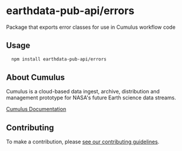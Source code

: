 # earthdata-pub-api/errors

Package that exports error classes for use in Cumulus workflow code

## Usage

```bash
  npm install earthdata-pub-api/errors
```

## About Cumulus

Cumulus is a cloud-based data ingest, archive, distribution and management prototype for NASA's future Earth science data streams.

[Cumulus Documentation](https://nasa.github.io/cumulus)

## Contributing

To make a contribution, please [see our contributing guidelines](https://github.com/nasa/cumulus/blob/master/CONTRIBUTING.md).
